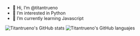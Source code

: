 - 👋 Hi, I’m @titantrueno
- 👀 I’m interested in Python
- 🌱 I’m currently learning Javascript

<!---
titantrueno/titantrueno is a ✨ special ✨ repository because its `README.md` (this file) appears on your GitHub profile.
You can click the Preview link to take a look at your changes.
--->

![Titantrueno's GitHub stats](https://github-readme-stats.vercel.app/api?username=titantrueno&show_icons=true&theme=radical)
![Titantrueno's GitHub languajes](https://github-readme-stats.vercel.app/api/top-langs/?username=titantrueno&show_icons=true&theme=radical)
